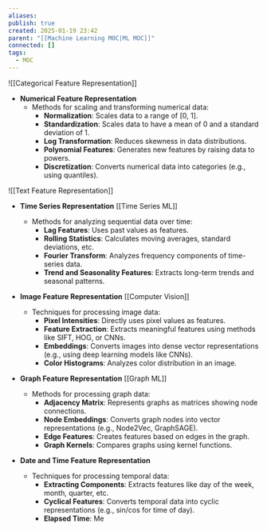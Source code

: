 ```yaml
---
aliases: 
publish: true
created: 2025-01-19 23:42
parent: "[[Machine Learning MOC|ML MOC]]"
connected: []
tags:
  - MOC
---
```


![[Categorical Feature Representation]] 



- **Numerical Feature Representation**
  - Methods for scaling and transforming numerical data:
    - **Normalization**: Scales data to a range of [0, 1].
    - **Standardization**: Scales data to have a mean of 0 and a standard deviation of 1.
    - **Log Transformation**: Reduces skewness in data distributions.
    - **Polynomial Features**: Generates new features by raising data to powers.
    - **Discretization**: Converts numerical data into categories (e.g., using quantiles).


![[Text Feature Representation]]


- **Time Series Representation** [[Time Series ML]]
  - Methods for analyzing sequential data over time:
    - **Lag Features**: Uses past values as features.
    - **Rolling Statistics**: Calculates moving averages, standard deviations, etc.
    - **Fourier Transform**: Analyzes frequency components of time-series data.
    - **Trend and Seasonality Features**: Extracts long-term trends and seasonal patterns.

- **Image Feature Representation** [[Computer Vision]]
  - Techniques for processing image data:
    - **Pixel Intensities**: Directly uses pixel values as features.
    - **Feature Extraction**: Extracts meaningful features using methods like SIFT, HOG, or CNNs.
    - **Embeddings**: Converts images into dense vector representations (e.g., using deep learning models like CNNs).
    - **Color Histograms**: Analyzes color distribution in an image.

- **Graph Feature Representation** [[Graph ML]]
  - Methods for processing graph data:
    - **Adjacency Matrix**: Represents graphs as matrices showing node connections.
    - **Node Embeddings**: Converts graph nodes into vector representations (e.g., Node2Vec, GraphSAGE).
    - **Edge Features**: Creates features based on edges in the graph.
    - **Graph Kernels**: Compares graphs using kernel functions.

- **Date and Time Feature Representation**
  - Techniques for processing temporal data:
    - **Extracting Components**: Extracts features like day of the week, month, quarter, etc.
    - **Cyclical Features**: Converts temporal data into cyclic representations (e.g., sin/cos for time of day).
    - **Elapsed Time**: Me

